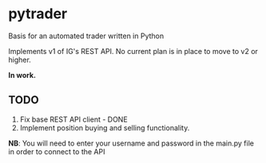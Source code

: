 # pytrader
Basis for an automated trader written in Python

Implements v1 of IG's REST API. No current plan is in place to move to v2 or higher.

**In work.**

## TODO
1. Fix base REST API client - DONE
2. Implement position buying and selling functionality.


**NB**: You will need to enter your username and password in the main.py file in order to connect to the API

